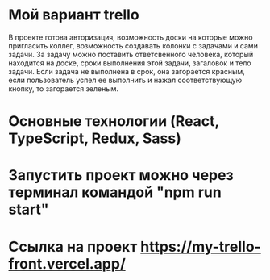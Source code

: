 # Мой вариант trello
В проекте готова авторизация, возможность доски на которые можно пригласить коллег, возможность создавать колонки с задачами и сами задачи.
За задачу можно поставить ответсвенного человека, который находится на доске, сроки выполнения этой задачи, загаловок и тело задачи.
Если задача не выполнена в срок, она загорается красным, если пользователь успел ее выполнить и нажал соответствующую кнопку, то загорается зеленым.
# Основные технологии (React, TypeScript, Redux, Sass)
# Запустить проект можно через терминал командой "npm run start"
# Ссылка на проект https://my-trello-front.vercel.app/


